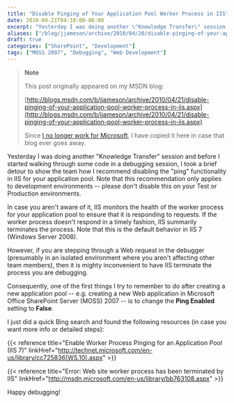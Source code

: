 ```yaml
---
title: "Disable Pinging of Your Application Pool Worker Process in IIS"
date: 2010-04-21T04:18:00-06:00
excerpt: "Yesterday I was doing another \"Knowledge Transfer\" session and before I started walking through some code in a debugging session, I took a brief detour to show the team how I recommend disabling the \"ping\" functionality in IIS for your application pool..."
aliases: ["/blog/jjameson/archive/2010/04/20/disable-pinging-of-your-application-pool-worker-process-in-iis.aspx", "/blog/jjameson/archive/2010/04/21/disable-pinging-of-your-application-pool-worker-process-in-iis.aspx"]
draft: true
categories: ["SharePoint", "Development"]
tags: ["MOSS 2007", "Debugging", "Web Development"]
---
```


> **Note**
>
> This post originally appeared on my MSDN blog:
>
> [http://blogs.msdn.com/b/jjameson/archive/2010/04/21/disable-pinging-of-your-application-pool-worker-process-in-iis.aspx](http://blogs.msdn.com/b/jjameson/archive/2010/04/21/disable-pinging-of-your-application-pool-worker-process-in-iis.aspx)
>
> Since
> [I no longer work for Microsoft](/blog/jjameson/2011/09/02/last-day-with-microsoft),
> I have copied it here in case that blog ever goes away.

Yesterday I was doing another "Knowledge Transfer" session and before I started
walking through some code in a debugging session, I took a brief detour to show
the team how I recommend disabling the "ping" functionality in IIS for your
application pool. Note that this recommendation only applies to development
environments -- please don't disable this on your Test or Production
environments.

In case you aren't aware of it, IIS monitors the health of the worker process
for your application pool to ensure that it is responding to requests. If the
worker process doesn't respond in a timely fashion, IIS summarily terminates the
process. Note that this is the default behavior in IIS 7 (Windows Server 2008).

However, if you are stepping through a Web request in the debugger (presumably
in an isolated environment where you aren't affecting other team members), then
it is mighty inconvenient to have IIS terminate the process you are debugging.

Consequently, one of the first things I try to remember to do after creating a
new application pool -- e.g. creating a new Web application in Microsoft Office
SharePoint Server (MOSS) 2007 -- is to change the **Ping Enabled** setting to
**False**.

I just did a quick Bing search and found the following resources (in case you
want more info or detailed steps):

{{< reference
title="Enable Worker Process Pinging for an Application Pool (IIS 7)"
linkHref="http://technet.microsoft.com/en-us/library/cc725836(WS.10).aspx" >}}

{{< reference title="Error: Web site worker process has been terminated by IIS"
linkHref="http://msdn.microsoft.com/en-us/library/bb763108.aspx" >}}

Happy debugging!


